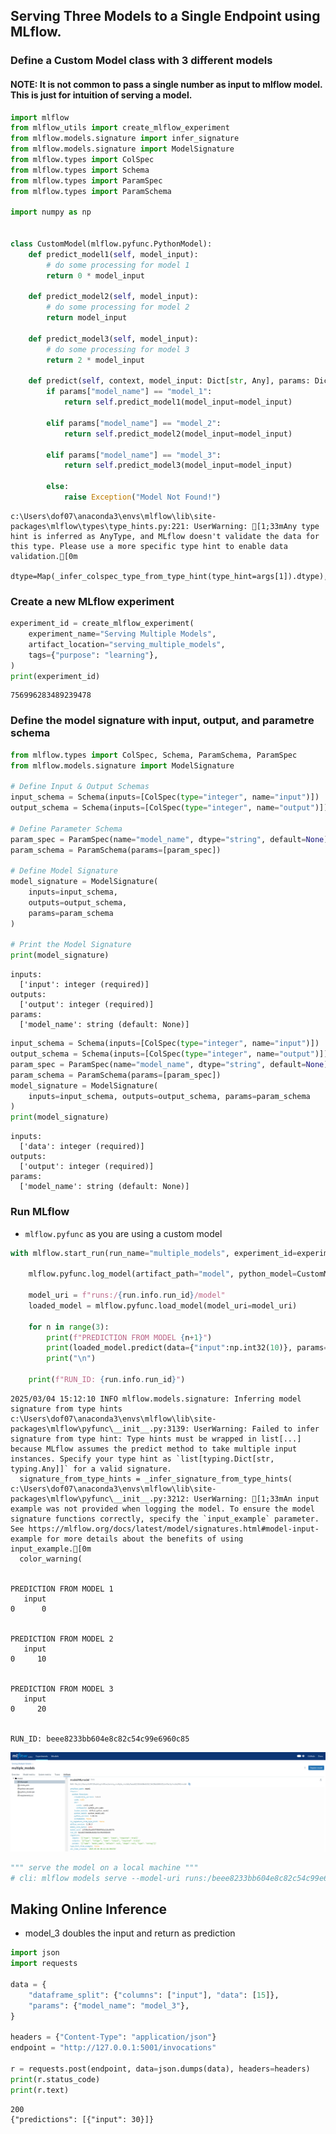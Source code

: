 ## Serving Three Models to a Single Endpoint using MLflow.

### Define a Custom Model class with 3 different models

#### NOTE: It is not common to pass a single number as input to mlflow model. This is just for intuition of serving a model. 


```python
import mlflow
from mlflow_utils import create_mlflow_experiment
from mlflow.models.signature import infer_signature
from mlflow.models.signature import ModelSignature
from mlflow.types import ColSpec
from mlflow.types import Schema
from mlflow.types import ParamSpec
from mlflow.types import ParamSchema

import numpy as np


class CustomModel(mlflow.pyfunc.PythonModel):
    def predict_model1(self, model_input):
        # do some processing for model 1
        return 0 * model_input

    def predict_model2(self, model_input):
        # do some processing for model 2
        return model_input

    def predict_model3(self, model_input):
        # do some processing for model 3
        return 2 * model_input

    def predict(self, context, model_input: Dict[str, Any], params: Dict[str, str]) -> List[int]:
        if params["model_name"] == "model_1":
            return self.predict_model1(model_input=model_input)

        elif params["model_name"] == "model_2":
            return self.predict_model2(model_input=model_input)

        elif params["model_name"] == "model_3":
            return self.predict_model3(model_input=model_input)

        else:
            raise Exception("Model Not Found!")
```

    c:\Users\dof07\anaconda3\envs\mlflow\lib\site-packages\mlflow\types\type_hints.py:221: UserWarning: [1;33mAny type hint is inferred as AnyType, and MLflow doesn't validate the data for this type. Please use a more specific type hint to enable data validation.[0m
      dtype=Map(_infer_colspec_type_from_type_hint(type_hint=args[1]).dtype),
    



### Create a new MLflow experiment


```python
experiment_id = create_mlflow_experiment(
    experiment_name="Serving Multiple Models",
    artifact_location="serving_multiple_models",
    tags={"purpose": "learning"},
)
print(experiment_id)
```

    756996283489239478
    

### Define the model signature with input, output, and parametre schema


```python
from mlflow.types import ColSpec, Schema, ParamSchema, ParamSpec
from mlflow.models.signature import ModelSignature

# Define Input & Output Schemas
input_schema = Schema(inputs=[ColSpec(type="integer", name="input")])  
output_schema = Schema(inputs=[ColSpec(type="integer", name="output")]) 

# Define Parameter Schema
param_spec = ParamSpec(name="model_name", dtype="string", default=None)
param_schema = ParamSchema(params=[param_spec])

# Define Model Signature
model_signature = ModelSignature(
    inputs=input_schema, 
    outputs=output_schema, 
    params=param_schema
)

# Print the Model Signature
print(model_signature)
```

    inputs: 
      ['input': integer (required)]
    outputs: 
      ['output': integer (required)]
    params: 
      ['model_name': string (default: None)]
    
    


```python
input_schema = Schema(inputs=[ColSpec(type="integer", name="input")])
output_schema = Schema(inputs=[ColSpec(type="integer", name="output")])
param_spec = ParamSpec(name="model_name", dtype="string", default=None)
param_schema = ParamSchema(params=[param_spec])
model_signature = ModelSignature(
    inputs=input_schema, outputs=output_schema, params=param_schema
)
print(model_signature)
```

    inputs: 
      ['data': integer (required)]
    outputs: 
      ['output': integer (required)]
    params: 
      ['model_name': string (default: None)]
    
    

### Run MLflow

- `mlflow.pyfunc` as you are using a custom model


```python
with mlflow.start_run(run_name="multiple_models", experiment_id=experiment_id) as run:

    mlflow.pyfunc.log_model(artifact_path="model", python_model=CustomModel(), signature=model_signature)

    model_uri = f"runs:/{run.info.run_id}/model"
    loaded_model = mlflow.pyfunc.load_model(model_uri=model_uri)

    for n in range(3):
        print(f"PREDICTION FROM MODEL {n+1}")
        print(loaded_model.predict(data={"input":np.int32(10)}, params={"model_name":f"model_{n+1}"}))
        print("\n")

    print(f"RUN_ID: {run.info.run_id}")
```

    2025/03/04 15:12:10 INFO mlflow.models.signature: Inferring model signature from type hints
    c:\Users\dof07\anaconda3\envs\mlflow\lib\site-packages\mlflow\pyfunc\__init__.py:3139: UserWarning: Failed to infer signature from type hint: Type hints must be wrapped in list[...] because MLflow assumes the predict method to take multiple input instances. Specify your type hint as `list[typing.Dict[str, typing.Any]]` for a valid signature.
      signature_from_type_hints = _infer_signature_from_type_hints(
    c:\Users\dof07\anaconda3\envs\mlflow\lib\site-packages\mlflow\pyfunc\__init__.py:3212: UserWarning: [1;33mAn input example was not provided when logging the model. To ensure the model signature functions correctly, specify the `input_example` parameter. See https://mlflow.org/docs/latest/model/signatures.html#model-input-example for more details about the benefits of using input_example.[0m
      color_warning(
    

    PREDICTION FROM MODEL 1
       input
    0      0
    
    
    PREDICTION FROM MODEL 2
       input
    0     10
    
    
    PREDICTION FROM MODEL 3
       input
    0     20
    
    
    RUN_ID: beee8233bb604e8c82c54c99e6960c85
    

![image.png](19_serving_multiple_models_files/image.png)


```python
""" serve the model on a local machine """
# cli: mlflow models serve --model-uri runs:/beee8233bb604e8c82c54c99e6960c85/model
```

## Making Online Inference

- model_3 doubles the input and return as prediction


```python
import json
import requests

data = {
    "dataframe_split": {"columns": ["input"], "data": [15]},
    "params": {"model_name": "model_3"},
}

headers = {"Content-Type": "application/json"}
endpoint = "http://127.0.0.1:5001/invocations"

r = requests.post(endpoint, data=json.dumps(data), headers=headers)
print(r.status_code)
print(r.text)
```

    200
    {"predictions": [{"input": 30}]}
    


```python

```
